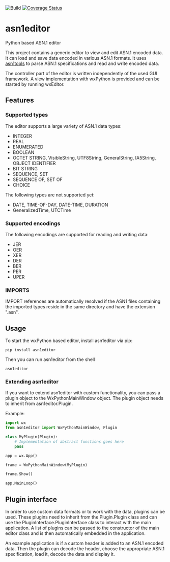 ![Build](https://github.com/Futsch1/asn1editor/workflows/Build/badge.svg)
[![Coverage Status](https://coveralls.io/repos/github/Futsch1/asn1editor/badge.svg?branch=master)](https://coveralls.io/github/Futsch1/asn1editor?branch=master)
# asn1editor
Python based ASN.1 editor

This project contains a generic editor to view and edit ASN.1 encoded data. 
It can load and save data encoded in various ASN.1 formats. It uses
[asn1tools](https://github.com/eerimoq/asn1tools) to parse
ASN.1 specifications and read and write encoded data.

The controller part of the editor is written independently of the 
used GUI framework. A view implementation with wxPython is provided and
can be started by running wxEditor.

## Features

### Supported types
The editor supports a large variety of ASN.1 data types:
- INTEGER
- REAL
- ENUMERATED
- BOOLEAN
- OCTET STRING, VisibleString, UTF8String, GeneralString, IA5String, OBJECT IDENTIFIER
- BIT STRING
- SEQUENCE, SET
- SEQUENCE OF, SET OF
- CHOICE

The following types are not supported yet:
- DATE, TIME-OF-DAY, DATE-TIME, DURATION
- GeneralizedTime, UTCTime

### Supported encodings
The following encodings are supported for reading and writing data:
- JER
- OER
- XER
- DER
- BER
- PER 
- UPER

### IMPORTS
IMPORT references are automatically resolved if the ASN1 files containing the imported types 
reside in the same directory and have the extension ".asn". 

## Usage
To start the wxPython based editor, install asn1editor via pip:

```pip install asn1editor```

Then you can run asn1editor from the shell

```asn1editor```

### Extending asn1editor

If you want to extend asn1editor with custom functionality, you can pass a plugin object to the WxPythonMainWindow object.
The plugin object needs to inherit from asn1editor.Plugin.

Example:

```python
import wx
from asn1editor import WxPythonMainWindow, Plugin

class MyPlugin(Plugin):
    # Implementation of abstract functions goes here
    pass

app = wx.App()

frame = WxPythonMainWindow(MyPlugin)

frame.Show()

app.MainLoop()
```

## Plugin interface
In order to use custom data formats or to work with the data, plugins
can be used. These plugins need to inherit from the Plugin.Plugin class and
can use the PluginInterface.PluginInterface class to interact with the
main application. A list of plugins can be passed to the constructor of the main editor class
and is then automatically embedded in the application.

An example application is if a custom header is added to an ASN.1 encoded data. Then the plugin
can decode the header, choose the appropriate ASN.1 specification, load it, decode the data and display it.
